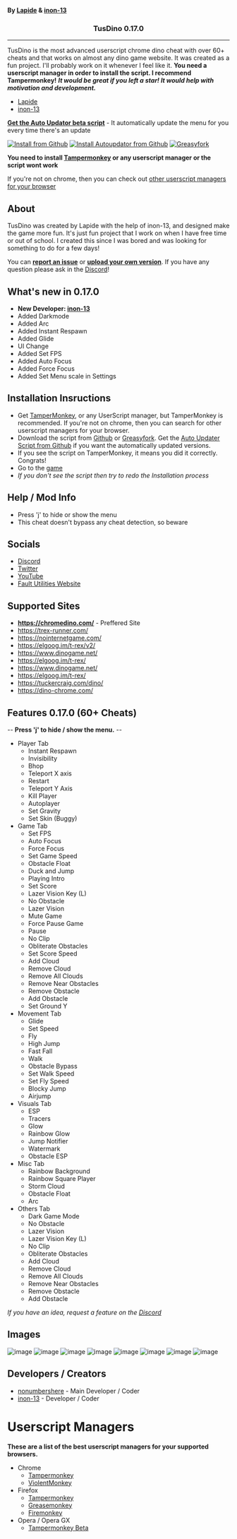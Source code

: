 **By [Lapide](https://github.com/nonumbershere/) & [inon-13](https://github.com/inon-13)**

<h3><p align="center">TusDino 0.17.0</p></h3>
<hr>

TusDino is the most advanced userscript chrome dino cheat with over 60+ cheats and that works on almost any dino game website. It was created as a fun project. I'll probably work on it whenever I feel like it. **You need a userscript manager in order to install the script. I recommend Tampermonkey!** 
***It would be great if you left a star! It would help with motivation and development.***

- [Lapide](https://github.com/nonumbershere)
- [inon-13](https://github.com/inon-13)

**[Get the Auto Updator beta script](https://github.com/Fault-Utilities/TusDino-Chrome-Dino-Mod-Menu/raw/main/autoupdate_tusdino.user.js)** - It automatically update the menu for you every time there's an update

[![Install from Github](https://img.shields.io/badge/Install%20Script-Github-blue?style=for-the-badge)](https://github.com/Fault-Utilities/TusDino-Chrome-Dino-Mod-Menu/raw/main/tusdino.user.js) [![Install Autoupdator from Github](https://img.shields.io/badge/Install%20Auotupdater%20Script-Github-blue?style=for-the-badge)](https://github.com/Fault-Utilities/TusDino-Chrome-Dino-Mod-Menu/raw/main/autoupdate_tusdino.user.js) [![Greasyfork](https://img.shields.io/greasyfork/dt/457594?color=blue&label=greasyfork%20install&style=for-the-badge)](https://greasyfork.org/en/scripts/457594/)

**You need to install [Tampermonkey](https://chrome.google.com/webstore/detail/tampermonkey/dhdgffkkebhmkfjojejmpbldmpobfkfo) or any userscript manager or the script wont work**

If you're not on chrome, then you can check out [other userscript managers for your browser](https://github.com/Fault-Utilities/TusDino-Chrome-Dino-Mod-Menu#userscript-managers)

## About
TusDino was created by Lapide with the help of inon-13, and designed make the game more fun. It's just fun project that I work on when I have free time or out of school. I created this since I was bored and was looking for something to do for a few days!

You can [**report an issue**](https://github.com/Fault-Utilities/TusDino-Chrome-Dino-Mod-Menu/issues/new) or [**upload your own version**](https://github.com/Fault-Utilities/TusDino-Chrome-Dino-Mod-Menu/pulls). If you have any question please ask in the [Discord](https://discord.gg/6eaDrx5J9s)!

## What's new in 0.17.0
- **New Developer: [inon-13](https://github.com/inon-13)**
- Added Darkmode
- Added Arc
- Added Instant Respawn
- Added Glide
- UI Change
- Added Set FPS
- Added Auto Focus
- Added Force Focus
- Added Set Menu scale in Settings

## Installation Insructions
- Get [TamperMonkey](https://chrome.google.com/webstore/detail/tampermonkey/dhdgffkkebhmkfjojejmpbldmpobfkfo), or any UserScript manager, but TamperMonkey is recommended. If you're not on chrome, then you can search for other userscript managers for your browser.
- Download the script from [Github](https://github.com/Fault-Utilities/TusDino-Chrome-Dino-Mod-Menu/raw/main/tusdino.user.js) or [Greasyfork](https://greasyfork.org/en/scripts/457594). Get the [Auto Updater Script from Github](https://github.com/Fault-Utilities/TusDino-Chrome-Dino-Mod-Menu/raw/main/autoupdate_tusdino.user.js) if you want the automatically updated versions.
- If you see the script on TamperMonkey, it means you did it correctly. Congrats!
- Go to the [game](https://chromedino.com/)
- *If you don't see the script then try to redo the Installation process*

## Help / Mod Info
- Press 'j' to hide or show the menu
- This cheat doesn't bypass any cheat detection, so beware

## Socials
- [Discord](https://discord.gg/6eaDrx5J9s)
- [Twitter](https://twitter.com/LapideDev)
- [YouTube](https://www.youtube.com/watch?v=ZdfO_ocV8PI)
- [Fault Utilities Website](https://fault-utilities.glitch.me/)

## Supported Sites
- **https://chromedino.com/** - Preffered Site
- https://trex-runner.com/
- https://nointernetgame.com/
- https://elgoog.im/t-rex/v2/
- https://www.dinogame.net/
- https://elgoog.im/t-rex/
- https://www.dinogame.net/
- https://elgoog.im/t-rex/
- https://tuckercraig.com/dino/
- https://dino-chrome.com/

## Features 0.17.0 (60+ Cheats)
-- **Press 'j' to hide / show the menu.** --
- Player Tab
  - Instant Respawn
  - Invisibility
  - Bhop
  - Teleport X axis
  - Restart
  - Teleport Y Axis
  - Kill Player
  - Autoplayer
  - Set Gravity
  - Set Skin (Buggy)
- Game Tab
  - Set FPS
  - Auto Focus
  - Force Focus
  - Set Game Speed
  - Obstacle Float
  - Duck and Jump
  - Playing Intro
  - Set Score
  - Lazer Vision Key (L)
  - No Obstacle
  - Lazer Vision
  - Mute Game
  - Force Pause Game
  - Pause
  - No Clip
  - Obliterate Obstacles
  - Set Score Speed
  - Add Cloud
  - Remove Cloud
  - Remove All Clouds
  - Remove Near Obstacles
  - Remove Obstacle
  - Add Obstacle
  - Set Ground Y
- Movement Tab
  - Glide
  - Set Speed
  - Fly
  - High Jump
  - Fast Fall
  - Walk
  - Obstacle Bypass
  - Set Walk Speed
  - Set Fly Speed
  - Blocky Jump
  - Airjump
- Visuals Tab
  - ESP
  - Tracers
  - Glow
  - Rainbow Glow
  - Jump Notifier
  - Watermark
  - Obstacle ESP
- Misc Tab
  - Rainbow Background
  - Rainbow Square Player
  - Storm Cloud
  - Obstacle Float
  - Arc
- Others Tab
  - Dark Game Mode
  - No Obstacle
  - Lazer Vision
  - Lazer Vision Key (L)
  - No Clip
  - Obliterate Obstacles
  - Add Cloud
  - Remove Cloud
  - Remove All Clouds
  - Remove Near Obstacles
  - Remove Obstacle
  - Add Obstacle

*If you have an idea, request a feature on the [Discord](https://discord.gg/6eaDrx5J9s)*

## Images
![image](https://user-images.githubusercontent.com/64395933/230475782-8b7a0eef-9e3c-48d5-b28d-c671f79153a6.png)
![image](https://user-images.githubusercontent.com/64395933/230475792-ac24c801-2d1b-40b2-a392-0f6f5d8bb943.png)
![image](https://user-images.githubusercontent.com/64395933/230475806-48eabba3-cf32-453b-ba87-53d9a9bea4a9.png)
![image](https://user-images.githubusercontent.com/64395933/230475826-d15abd33-833e-4f4f-b816-87af5cc03cac.png)
![image](https://user-images.githubusercontent.com/64395933/230475844-80281b31-25e3-4cdf-9f12-84fb408ef5cc.png)
![image](https://user-images.githubusercontent.com/64395933/230475863-0c08f2bf-bf37-45fb-add7-79453971ab4a.png)
![image](https://user-images.githubusercontent.com/64395933/230475875-6f2c1b1e-b512-4d39-a70d-976953eff5a5.png)
![image](https://user-images.githubusercontent.com/64395933/230475939-29cbc95e-5596-4acd-8d1e-945c5ec6f71d.png)
## Developers / Creators
- [nonumbershere](https://github.com/nonumbershere/) - Main Developer / Coder
- [inon-13](https://github.com/inon-13) - Developer / Coder

# Userscript Managers
**These are a list of the best userscript managers for your supported browsers.**
- Chrome
  - [Tampermonkey](https://chrome.google.com/webstore/detail/tampermonkey/dhdgffkkebhmkfjojejmpbldmpobfkfo)
  - [ViolentMonkey](https://chrome.google.com/webstore/detail/violentmonkey/jinjaccalgkegednnccohejagnlnfdag?hl=en)
- Firefox
  - [Tampermonkey](https://addons.mozilla.org/en-US/firefox/addon/tampermonkey/)
  - [Greasemonkey](https://addons.mozilla.org/en-US/firefox/addon/greasemonkey/)
  - [Firemonkey](https://addons.mozilla.org/en-US/firefox/addon/firemonkey/)
- Opera / Opera GX
  - [Tampermonkey Beta](https://addons.opera.com/en/extensions/details/tampermonkey-beta/)
